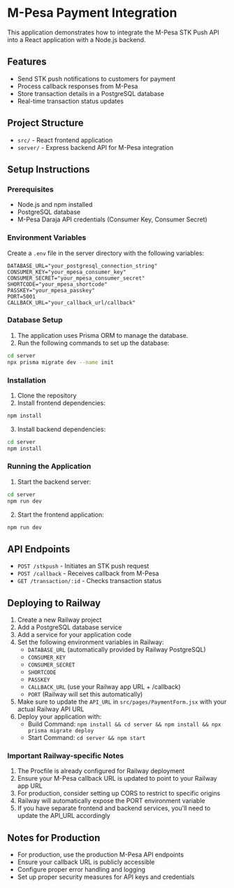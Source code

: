 # M-Pesa Payment Integration

This application demonstrates how to integrate the M-Pesa STK Push API into a React application with a Node.js backend.

## Features

- Send STK push notifications to customers for payment
- Process callback responses from M-Pesa
- Store transaction details in a PostgreSQL database
- Real-time transaction status updates

## Project Structure

- `src/` - React frontend application
- `server/` - Express backend API for M-Pesa integration

## Setup Instructions

### Prerequisites

- Node.js and npm installed
- PostgreSQL database 
- M-Pesa Daraja API credentials (Consumer Key, Consumer Secret)

### Environment Variables

Create a `.env` file in the server directory with the following variables:

```
DATABASE_URL="your_postgresql_connection_string"
CONSUMER_KEY="your_mpesa_consumer_key"
CONSUMER_SECRET="your_mpesa_consumer_secret"
SHORTCODE="your_mpesa_shortcode" 
PASSKEY="your_mpesa_passkey"
PORT=5001
CALLBACK_URL="your_callback_url/callback"
```

### Database Setup

1. The application uses Prisma ORM to manage the database.
2. Run the following commands to set up the database:

```bash
cd server
npx prisma migrate dev --name init
```

### Installation

1. Clone the repository
2. Install frontend dependencies:
```bash
npm install
```

3. Install backend dependencies:
```bash
cd server
npm install
```

### Running the Application

1. Start the backend server:
```bash
cd server
npm run dev
```

2. Start the frontend application:
```bash
npm run dev
```

## API Endpoints

- `POST /stkpush` - Initiates an STK push request
- `POST /callback` - Receives callback from M-Pesa
- `GET /transaction/:id` - Checks transaction status

## Deploying to Railway

1. Create a new Railway project
2. Add a PostgreSQL database service
3. Add a service for your application code
4. Set the following environment variables in Railway:
   - `DATABASE_URL` (automatically provided by Railway PostgreSQL)
   - `CONSUMER_KEY`
   - `CONSUMER_SECRET`
   - `SHORTCODE`
   - `PASSKEY`
   - `CALLBACK_URL` (use your Railway app URL + /callback)
   - `PORT` (Railway will set this automatically)
5. Make sure to update the `API_URL` in `src/pages/PaymentForm.jsx` with your actual Railway API URL
6. Deploy your application with:
   - Build Command: `npm install && cd server && npm install && npx prisma migrate deploy`
   - Start Command: `cd server && npm start`

### Important Railway-specific Notes

1. The Procfile is already configured for Railway deployment
2. Ensure your M-Pesa callback URL is updated to point to your Railway app URL
3. For production, consider setting up CORS to restrict to specific origins
4. Railway will automatically expose the PORT environment variable
5. If you have separate frontend and backend services, you'll need to update the API_URL accordingly

## Notes for Production

- For production, use the production M-Pesa API endpoints
- Ensure your callback URL is publicly accessible
- Configure proper error handling and logging
- Set up proper security measures for API keys and credentials
